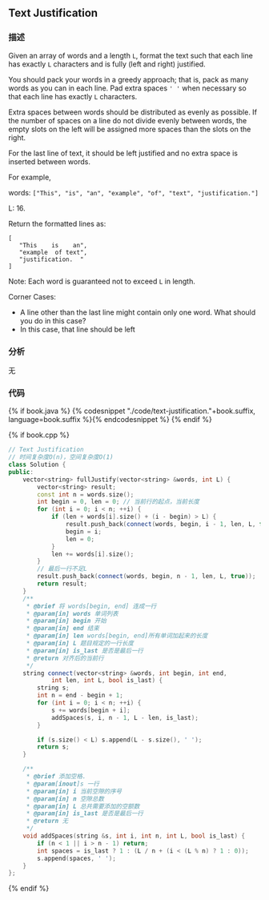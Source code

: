 ## Text Justification


### 描述

Given an array of words and a length `L`, format the text such that each line has exactly `L` characters and is fully (left and right) justified.

You should pack your words in a greedy approach; that is, pack as many words as you can in each line. Pad extra spaces `' '` when necessary so that each line has exactly `L` characters.

Extra spaces between words should be distributed as evenly as possible. If the number of spaces on a line do not divide evenly between words, the empty slots on the left will be assigned more spaces than the slots on the right.

For the last line of text, it should be left justified and no extra space is inserted between words.

For example, 

words: `["This", "is", "an", "example", "of", "text", "justification."]` 

L: 16.

Return the formatted lines as:

```
[
   "This    is    an",
   "example  of text",
   "justification.  "
]
```

Note: Each word is guaranteed not to exceed `L` in length.

Corner Cases:

* A line other than the last line might contain only one word. What should you do in this case?
* In this case, that line should be left


### 分析

无


### 代码

{% if book.java %}
{% codesnippet "./code/text-justification."+book.suffix, language=book.suffix %}{% endcodesnippet %}
{% endif %}

{% if book.cpp %}
```cpp
// Text Justification
// 时间复杂度O(n)，空间复杂度O(1)
class Solution {
public:
    vector<string> fullJustify(vector<string> &words, int L) {
        vector<string> result;
        const int n = words.size();
        int begin = 0, len = 0; // 当前行的起点，当前长度
        for (int i = 0; i < n; ++i) {
            if (len + words[i].size() + (i - begin) > L) {
                result.push_back(connect(words, begin, i - 1, len, L, false));
                begin = i;
                len = 0;
            }
            len += words[i].size();
        }
        // 最后一行不足L
        result.push_back(connect(words, begin, n - 1, len, L, true));
        return result;
    }
    /**
     * @brief 将 words[begin, end] 连成一行
     * @param[in] words 单词列表
     * @param[in] begin 开始
     * @param[in] end 结束
     * @param[in] len words[begin, end]所有单词加起来的长度
     * @param[in] L 题目规定的一行长度
     * @param[in] is_last 是否是最后一行
     * @return 对齐后的当前行
     */
    string connect(vector<string> &words, int begin, int end,
            int len, int L, bool is_last) {
        string s;
        int n = end - begin + 1;
        for (int i = 0; i < n; ++i) {
            s += words[begin + i];
            addSpaces(s, i, n - 1, L - len, is_last);
        }

        if (s.size() < L) s.append(L - s.size(), ' ');
        return s;
    }

    /**
     * @brief 添加空格.
     * @param[inout]s 一行
     * @param[in] i 当前空隙的序号
     * @param[in] n 空隙总数
     * @param[in] L 总共需要添加的空额数
     * @param[in] is_last 是否是最后一行
     * @return 无
     */
    void addSpaces(string &s, int i, int n, int L, bool is_last) {
        if (n < 1 || i > n - 1) return;
        int spaces = is_last ? 1 : (L / n + (i < (L % n) ? 1 : 0));
        s.append(spaces, ' ');
    }
};
```
{% endif %}
